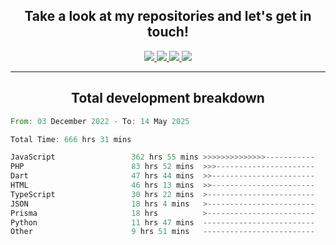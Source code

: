 <h2 align="center">
  Take a look at my repositories and let's get in touch!
</h2>
<p align="center">
  <a href="https://www.instagram.com/rayhanarkan?igsh=MXM3dHhmMTZ3ZWVsaA==">
    <img src="https://img.icons8.com/material-outlined/30/689d6a/instagram.png"/>
  </a>
  <a href="https://www.linkedin.com/in/rayhanarkan/">
    <img src="https://img.icons8.com/material-outlined/30/689d6a/linkedin.png"/>
  </a>
  <a href="">
    <img src="https://img.icons8.com/material-outlined/30/689d6a/geography.png"/>
  </a>
  <a href="mailto:rayhanarkan30@gmail.com">
    <img src="https://img.icons8.com/material-outlined/30/689d6a/email.png"/>
  </a>
</p>

---

<h2 align="center">Total development breakdown</h2>

<p align="center">
<!--START_SECTION:waka-->

```rust
From: 03 December 2022 - To: 14 May 2025

Total Time: 666 hrs 31 mins

JavaScript                 362 hrs 55 mins >>>>>>>>>>>>>>-----------   54.45 %
PHP                        83 hrs 52 mins  >>>----------------------   12.58 %
Dart                       47 hrs 44 mins  >>-----------------------   07.16 %
HTML                       46 hrs 13 mins  >>-----------------------   06.94 %
TypeScript                 30 hrs 22 mins  >------------------------   04.56 %
JSON                       18 hrs 4 mins   >------------------------   02.71 %
Prisma                     18 hrs          >------------------------   02.70 %
Python                     11 hrs 47 mins  -------------------------   01.77 %
Other                      9 hrs 51 mins   -------------------------   01.48 %
```

<!--END_SECTION:waka-->
</p>
